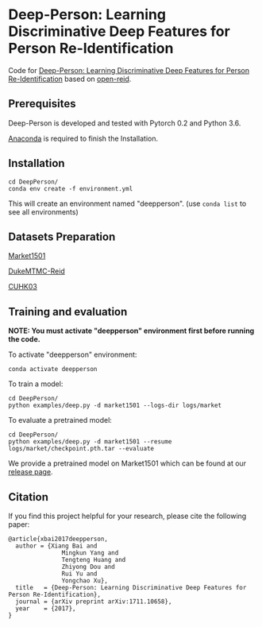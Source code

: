 # Deep-Person: Learning Discriminative Deep Features for Person Re-Identification

Code for [Deep-Person: Learning Discriminative Deep Features for Person Re-Identification](https://arxiv.org/abs/1711.10658) based on [open-reid](https://github.com/Cysu/open-reid).

## Prerequisites
Deep-Person is developed and tested with Pytorch 0.2 and Python 3.6.

[Anaconda](https://www.anaconda.com/download/) is required to finish the Installation.
## Installation

```
cd DeepPerson/
conda env create -f environment.yml
```

This will create an environment named "deepperson". (use `conda list` to see all environments)

## Datasets Preparation
[Market1501](http://www.liangzheng.org/Project/project_reid.html)

[DukeMTMC-Reid](https://github.com/layumi/DukeMTMC-reID_evaluation)

[CUHK03](https://docs.google.com/spreadsheet/viewform?usp=drive_web&formkey=dHRkMkFVSUFvbTJIRkRDLWRwZWpONnc6MA#gid=0)


## Training and evaluation
**NOTE: You must activate "deepperson" environment first before running the code.**

To activate "deepperson" environment:

```
conda activate deepperson
```
To train a model:

```
cd DeepPerson/
python examples/deep.py -d market1501 --logs-dir logs/market
```

To evaluate a pretrained model:

```
cd DeepPerson/
python examples/deep.py -d market1501 --resume logs/market/checkpoint.pth.tar --evaluate
```

We provide a pretrained model on Market1501 which can be found at our [release page](https://github.com/zydou/DeepPerson/releases).
## Citation

If you find this project helpful for your research, please cite the following paper:

```
@article{xbai2017deepperson,
  author = {Xiang Bai and
               Mingkun Yang and
               Tengteng Huang and
               Zhiyong Dou and
               Rui Yu and
               Yongchao Xu},
  title   = {Deep-Person: Learning Discriminative Deep Features for Person Re-Identification},
  journal = {arXiv preprint arXiv:1711.10658},
  year    = {2017},
}
```
